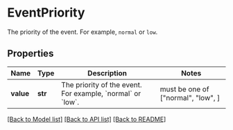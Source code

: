 # EventPriority

The priority of the event. For example, `normal` or `low`.
## Properties
Name | Type | Description | Notes
------------ | ------------- | ------------- | -------------
**value** | **str** | The priority of the event. For example, &#x60;normal&#x60; or &#x60;low&#x60;. |  must be one of ["normal", "low", ]

[[Back to Model list]](README.md#documentation-for-models) [[Back to API list]](README.md#documentation-for-api-endpoints) [[Back to README]](README.md)


